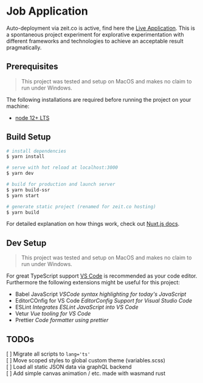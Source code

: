 # Job Application

Auto-deployment via zeit.co is active, find here the [Live Application](https://job-application.now.sh). This is a spontaneous project experiment for explorative experimentation with different frameworks and technologies to achieve an acceptable result pragmatically.

## Prerequisites

> This project was tested and setup on MacOS and makes no claim to run under Windows.

The following installations are required before running the project on your machine:

- [node 12+ LTS](https://nodejs.org/en/)

## Build Setup

```bash
# install dependencies
$ yarn install

# serve with hot reload at localhost:3000
$ yarn dev

# build for production and launch server
$ yarn build-ssr
$ yarn start

# generate static project (renamed for zeit.co hosting)
$ yarn build
```

For detailed explanation on how things work, check out [Nuxt.js docs](https://nuxtjs.org).

## Dev Setup

> This project was tested and setup on MacOS and makes no claim to run under Windows.

For great TypeScript support [VS Code](https://code.visualstudio.com/) is recommended as your code editor. Furthermore the following extensions might be useful for this project:

- Babel JavaScript _VSCode syntax highlighting for today's JavaScript_
- EditorCOnfig for VS Code _EditorConfig Support for Visual Studio Code_
- ESLint _Integrates ESLint JavaScript into VS Code_
- Vetur _Vue tooling for VS Code_
- Prettier _Code formatter using prettier_

## TODOs

[ ] Migrate all scripts to `lang='ts'`  
[ ] Move scoped styles to global custom theme (variables.scss)  
[ ] Load all static JSON data via graphQL backend  
[ ] Add simple canvas animation / etc. made with wasmand rust
